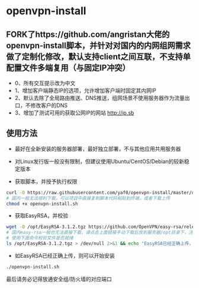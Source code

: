 # openvpn-install

## FORK了https://github.com/angristan大佬的openvpn-install脚本，并针对对国内的内网组网需求做了定制化修改，默认支持client之间互联，不支持单配置文件多端复用（与固定IP冲突）
- 0、所有交互提示改为中文
- 1、增加客户端静态IP的选项，允许增加客户端时固定其内网IP
- 2、默认去除了全局路由推送、DNS推送，组网场景不使用服务器作为流量出口，不修改客户的DNS
- 3、增加了测试可用的获取公网IP的网站 http://ip.sb


## 使用方法

- 最好在全新安装的服务器部署，最好独立部署，不与其他应用共用服务器
- 对Linux发行版一般没有限制，但建议使用Ubuntu/CentOS/Debian的较新稳定版本

- 获取脚本，并授予执行权限

```bash
curl -O https://raw.githubusercontent.com/yaf0/openvpn-install/master/openvpn-install.sh
# 国内一般无法顺利下载，可以项目中直接复制脚本代码粘贴到终端，或者下载上传
chmod +x openvpn-install.sh
```

- 获取EasyRSA，并校验

```bash
wget -O /opt/EasyRSA-3.1.2.tgz https://github.com/OpenVPN/easy-rsa/releases/download/v3.1.2/EasyRSA-3.1.2.tgz
# 国内easy-rsa一般也无法直接下载，请点击上面链接手动下载后放到服务器/opt目录下，注意不要改文件名，使用其原始文件名 EasyRSA-3.1.2.tgz
# 使用下面命令校验文件是否就绪
ls /opt/EasyRSA-3.1.2.tgz > /dev/null 2>&1 && echo "EasyRSA已经正确上传，可以开始安装" || echo "EasyRSA未正确上传，请检查"
```

- 如EasyRSA已经正确上传，则可以开始安装

```bash
./openvpn-install.sh
```

最后请务必记得放通安全组/防火墙的对应端口
